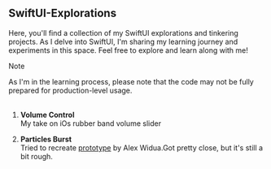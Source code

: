 ## SwiftUI-Explorations ##

Here, you'll find a collection of my SwiftUI explorations and tinkering projects. As I delve into SwiftUI, I'm sharing my learning journey and experiments in this space. Feel free to explore and learn along with me!<br />
> [!NOTE]
> As I'm in the learning process, please note that the code may not be fully prepared for production-level usage.<br /><br />


1. **Volume Control**<br />
My take on iOs rubber band volume slider<br />

2. **Particles Burst**<br />
Tried to recreate [prototype](https://x.com/alexwidua/status/1702356242713178411?s=20) by Alex Widua.Got pretty close, but it's still a bit rough.

